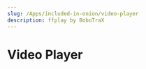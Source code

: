 ```yaml
---
slug: /Apps/included-in-onion/video-player
description: ffplay by BoboTraX
---
```


# Video Player

